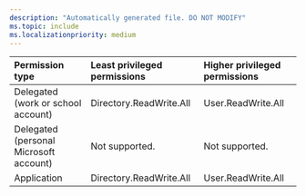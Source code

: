 ```yaml
---
description: "Automatically generated file. DO NOT MODIFY"
ms.topic: include
ms.localizationpriority: medium
---
```


|Permission type|Least privileged permissions|Higher privileged permissions|
|:---|:---|:---|
|Delegated (work or school account)|Directory.ReadWrite.All|User.ReadWrite.All|
|Delegated (personal Microsoft account)|Not supported.|Not supported.|
|Application|Directory.ReadWrite.All|User.ReadWrite.All|

